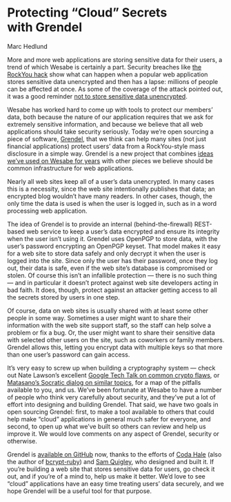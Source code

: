 # Protecting “Cloud” Secrets with Grendel

Marc Hedlund

More and more web applications are storing sensitive data for their users, a trend of which Wesabe is certainly a part. Security breaches like [the RockYou hack](http://www.techcrunch.com/2009/12/14/rockyou-hack-security-myspace-facebook-passwords/) show what can happen when a popular web application stores sensitive data unencrypted and then has a lapse: millions of people can be affected at once. As some of the coverage of the attack pointed out, it was a good reminder [not to store sensitive data unencrypted](http://securitywatch.eweek.com/sql_injection/rockyou_hack_a_reminder_to_consider_data_stored_in_the_clear.html).

Wesabe has worked hard to come up with tools to protect our members’ data, both because the nature of our application requires that we ask for extremely sensitive information, and because we believe that all web applications should take security seriously. Today we’re open sourcing a piece of software, [Grendel](http://github.com/wesabe/grendel), that we think can help many sites (not just financial applications) protect users’ data from a RockYou-style mass disclosure in a simple way. Grendel is a new project that combines [ideas we’ve used on Wesabe for years](http://blog.wesabe.com/2007/02/23/safeguarding-your-data-the-privacy-wall/) with other pieces we believe should be common infrastructure for web applications.

Nearly all web sites keep all of a user’s data unencrypted. In many cases this is a necessity, since the web site intentionally publishes that data; an encrypted blog wouldn’t have many readers. In other cases, though, the only time the data is used is when the user is logged in, such as in a word processing web application.

The idea of Grendel is to provide an internal (behind-the-firewall) REST-based web service to keep a user’s data encrypted and ensure its integrity when the user isn’t using it. Grendel uses OpenPGP to store data, with the user’s password encrypting an OpenPGP keyset. That model makes it easy for a web site to store data safely and only decrypt it when the user is logged into the site. Since only the user has their password, once they log out, their data is safe, even if the web site’s database is compromised or stolen. Of course this isn’t an infallible protection — there is no such thing — and in particular it doesn’t protect against web site developers acting in bad faith. It does, though, protect against an attacker getting access to all the secrets stored by users in one step.

Of course, data on web sites is usually shared with at least some other people in some way. Sometimes a user might want to share their information with the web site support staff, so the staff can help solve a problem or fix a bug. Or, the user might want to share their sensitive data with selected other users on the site, such as coworkers or family members. Grendel allows this, letting you encrypt data with multiple keys so that more than one user’s password can gain access.

It’s very easy to screw up when building a cryptography system — check out Nate Lawson’s excellent [Google Tech Talk on common crypto flaws](http://rdist.root.org/2009/08/06/google-tech-talk-on-common-crypto-flaws/), or [Matasano’s Socratic dialog on similar topics](http://chargen.matasano.com/chargen/2009/7/22/if-youre-typing-the-letters-a-e-s-into-your-code-youre-doing.html), for a map of the pitfalls available to you, and us. We’ve been fortunate at Wesabe to have a number of people who think very carefully about security, and they’ve put a lot of effort into designing and building Grendel. That said, we have two goals in open sourcing Grendel: first, to make a tool available to others that could help make “cloud” applications in general much safer for everyone, and second, to open up what we’ve built so others can review and help us improve it. We would love comments on any aspect of Grendel, security or otherwise.

Grendel is [available on GitHub](http://github.com/wesabe/grendel) now, thanks to the efforts of [Coda Hale](http://codahale.com/) (also the author of [bcrypt-ruby](http://github.com/codahale/bcrypt-ruby)) and [Sam Quigley](http://www.emerose.com/), who designed and built it. If you’re building a web site that stores sensitive data for users, go check it out, and if you’re of a mind to, help us make it better. We’d love to see “cloud” applications have an easy time treating users’ data securely, and we hope Grendel will be a useful tool for that purpose.

